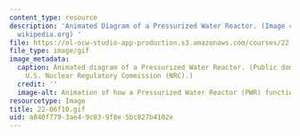 ```yaml
---
content_type: resource
description: 'Animated Diagram of a Pressurized Water Reactor. (Image courtesy of
  wikipedia.org) '
file: https://ol-ocw-studio-app-production.s3.amazonaws.com/courses/22-06-engineering-of-nuclear-systems-fall-2010/a840f7793ae49c039f8e5bc827b4102e_22-06f10.gif
file_type: image/gif
image_metadata:
  caption: Animated diagram of a Pressurized Water Reactor. (Public domain image by
    U.S. Nuclear Regulatory Commission (NRC).)
  credit: ''
  image-alt: Animation of how a Pressurized Water Reactor (PWR) functions.
resourcetype: Image
title: 22-06f10.gif
uid: a840f779-3ae4-9c03-9f8e-5bc827b4102e
---
```


